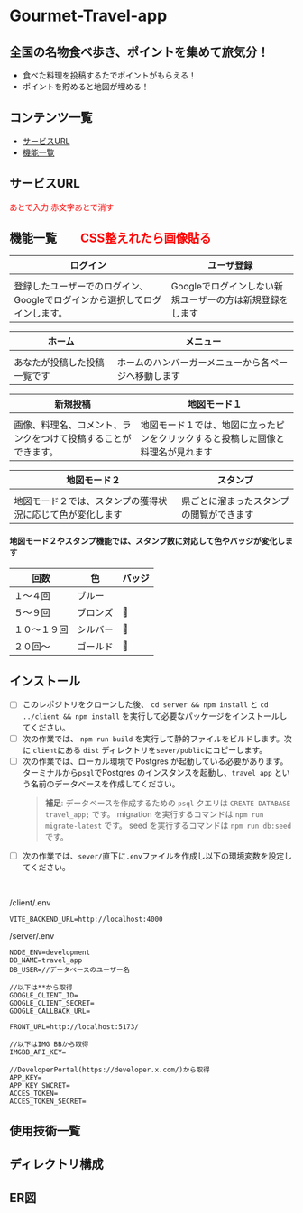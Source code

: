 # Gourmet-Travel-app　
## 全国の名物食べ歩き、ポイントを集めて旅気分！
- 食べた料理を投稿するたでポイントがもらえる！
- ポイントを貯めると地図が埋める！


## コンテンツ一覧

- [サービスURL](#サービスURL)
- [機能一覧](#機能一覧)


## サービスURL
<span style="color:red;">あとで入力 赤文字あとで消す</span>

## 機能一覧　　<span style="color:red;">CSS整えれたら画像貼る</span>

| ログイン | ユーザ登録|
|---|---|
|||
| 登録したユーザーでのログイン、Googleでログインから選択してログインします。|Googleでログインしない新規ユーザーの方は新規登録をします|


| ホーム | メニュー |
|---|---|
|||
|あなたが投稿した投稿一覧です|ホームのハンバーガーメニューから各ページへ移動します|

| 新規投稿 | 地図モード１ |
|---|---|
|||
|画像、料理名、コメント、ランクをつけて投稿することができます。|地図モード１では、地図に立ったピンをクリックすると投稿した画像と料理名が見れます|

| 地図モード２ | スタンプ |
|---|---|
|||
|地図モード２では、スタンプの獲得状況に応じて色が変化します|県ごとに溜まったスタンプの閲覧ができます|

#### 地図モード２やスタンプ機能では、スタンプ数に対応して色やバッジが変化します
| 回数 | 色 | バッジ |
|---|---|---|
| １〜４回 | ブルー | 
| ５〜９回 | ブロンズ | 🥉 |
| １０〜１９回 | シルバー | 🥈 |
| ２０回〜 | ゴールド | 🥇 |


## インストール
- [ ] このレポジトリをクローンした後、 `cd server && npm install` と `cd ../client && npm install` を実行して必要なパッケージをインストールしてください。
- [ ] 次の作業では、 `npm run build` を実行して静的ファイルをビルドします。次に `client`にある `dist` ディレクトリを`sever/public`にコピーします。
- [ ] 次の作業では、ローカル環境で Postgres が起動している必要があります。ターミナルから`psql`でPostgres のインスタンスを起動し、`travel_app` という名前のデータベースを作成してください。
  > **補足**: データベースを作成するための `psql` クエリは `CREATE DATABASE travel_app;` です。
             migration を実行するコマンドは `npm run migrate-latest` です。
             seed を実行するコマンドは `npm run db:seed` です。
- [ ] 次の作業では、`sever/`直下に`.env`ファイルを作成し以下の環境変数を設定してください。

<br>

/client/.env
```
VITE_BACKEND_URL=http://localhost:4000
```

/server/.env
```
NODE_ENV=development
DB_NAME=travel_app
DB_USER=//データベースのユーザー名

//以下は**から取得
GOOGLE_CLIENT_ID=
GOOGLE_CLIENT_SECRET=
GOOGLE_CALLBACK_URL=

FRONT_URL=http://localhost:5173/

//以下はIMG BBから取得
IMGBB_API_KEY=

//DeveloperPortal(https://developer.x.com/)から取得
APP_KEY=
APP_KEY_SWCRET=
ACCES_TOKEN=
ACCES_TOKEN_SECRET=
```
## 使用技術一覧

## ディレクトリ構成

## ER図

